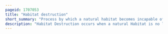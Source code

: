 ```yaml
---
pageid: 1707053
title: "Habitat destruction"
short_summary: "Process by which a natural habitat becomes incapable of supporting its native species"
description: "Habitat Destruction occurs when a natural Habitat is no longer able to support its native Species. The Organisms once living there have either moved to another Place or are dead leading to a Decrease in Biodiversity and Species Numbers. Habitat Destruction is the leading Cause of Biodiversity Loss and Species extinction globally."
---
```

